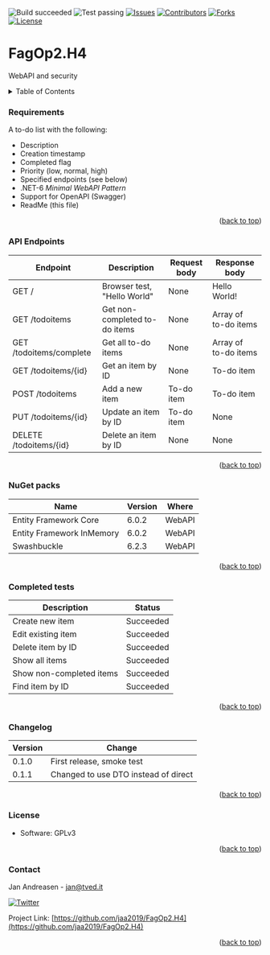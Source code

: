 ![Build succeeded][build-shield]
![Test passing][test-shield]
[![Issues][issues-shield]][issues-url]
[![Contributors][contributors-shield]][contributors-url]
[![Forks][forks-shield]][forks-url]
[![License][license-shield]][license-url]
# FagOp2.H4
WebAPI and security
<!-- TABLE OF CONTENTS -->
<details>
  <summary>Table of Contents</summary>
  <ol>
    <li>
      <a href="#requirements">Requirements</a></li>
    <li>
      <a href="#api-endpoints">API Endpoints</a></li>
    <li>
      <a href="#nuget-packs">NuGet packs</a></li>
    <li>
      <a href="#completed-tests">Completed tests</a></li>
    <li>
      <a href="changelog">Changelog</a></li>
    <li>
      <a href="#license">License</a></li>
    <li>
      <a href="#contact">Contact</a></li>
  </ol>
</details>

### Requirements
A to-do list with the following:
* Description
* Creation timestamp
* Completed flag
* Priority (low, normal, high)
* Specified endpoints (see below)
* .NET-6 *Minimal WebAPI Pattern*
* Support for OpenAPI (Swagger)
* ReadMe (this file)
<p align="right">(<a href="#top">back to top</a>)</p>

### API Endpoints
| Endpoint                   | Description                   | Request body | Response body        |
|----------------------------|-------------------------------|--------------|----------------------|
| GET /                      | Browser test, "Hello World"   | None         | Hello World!         |
| GET /todoitems             | Get non-completed to-do items | None         | Array of to-do items |
| GET /todoitems/complete    | Get all to-do items           | None         | Array of to-do items |
| GET /todoitems/{id}        | Get an item by ID             | None         | To-do item           |
| POST /todoitems            | Add a new item                | To-do item   | To-do item           |
| PUT /todoitems/{id}        | Update an item by ID          | To-do item   | None                 |
| DELETE /todoitems/{id}     | Delete an item by ID          | None         | None                 |
<p align="right">(<a href="#top">back to top</a>)</p>

### NuGet packs
| Name                      | Version | Where  |
|---------------------------|---------|--------|
| Entity Framework Core     | 6.0.2   | WebAPI |
| Entity Framework InMemory | 6.0.2   | WebAPI |
| Swashbuckle               | 6.2.3   | WebAPI |
<p align="right">(<a href="#top">back to top</a>)</p>

### Completed tests
| Description               | Status    |
|---------------------------|-----------|
| Create new item           | Succeeded |
| Edit existing item        | Succeeded |
| Delete item by ID         | Succeeded |
| Show all items            | Succeeded |
| Show non-completed items  | Succeeded |
| Find item by ID           | Succeeded |
<p align="right">(<a href="#top">back to top</a>)</p>

### Changelog
| Version | Change |
|---------|--------|
| 0.1.0   | First release, smoke test |
| 0.1.1   | Changed to use DTO instead of direct |
<p align="right">(<a href="#top">back to top</a>)</p>

### License
* Software: GPLv3
<p align="right">(<a href="#top">back to top</a>)</p>


### Contact
Jan Andreasen - jan@tved.it

[![Twitter][twitter-shield]][twitter-url]

Project Link: [https://github.com/jaa2019/FagOp2.H4](https://github.com/jaa2019/FagOp2.H4)
<p align="right">(<a href="#top">back to top</a>)</p>


<!-- MARKDOWN LINKS & IMAGES -->
[build-shield]: https://img.shields.io/badge/Build-succeeded-brightgreen.svg
[test-shield]: https://img.shields.io/badge/Tests-passing-brightgreen.svg
[contributors-shield]: https://img.shields.io/github/contributors/jaa2019/FagOp2.H4.svg?style=badge
[contributors-url]: https://github.com/jaa2019/FagOp2.H4/graphs/contributors
[forks-shield]: https://img.shields.io/github/forks/jaa2019/FagOp2.H4.svg?style=badge
[forks-url]: https://github.com/jaa2019/FagOp2.H4/network/members
[issues-shield]: https://img.shields.io/github/issues/jaa2019/FagOp2.H4.svg?style=badge
[issues-url]: https://github.com/jaa2019/FagOp2.H4/issues
[license-shield]: https://img.shields.io/github/license/jaa2019/FagOp2.H4.svg?style=badge
[license-url]: https://github.com/jaa2019/FagOp2.H4/blob/master/LICENSE
[twitter-shield]: https://img.shields.io/twitter/follow/andreasen_jan?style=social
[twitter-url]: https://twitter.com/andreasen_jan
